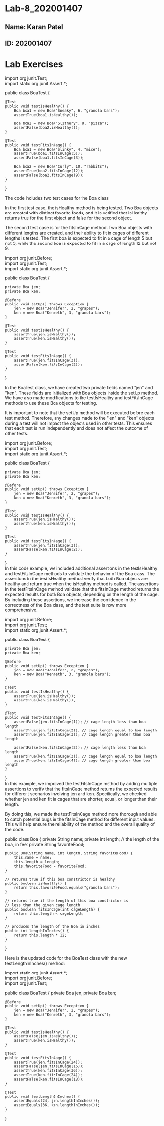 # Lab-8_202001407


## Name: Karan Patel
## ID: 202001407

# Lab Exercises
import org.junit.Test;  
import static org.junit.Assert.*;  

public class BoaTest {
   
    @Test
    public void testIsHealthy() {
        Boa boa1 = new Boa("Sneaky", 6, "granola bars");
        assertTrue(boa1.isHealthy());
       
        Boa boa2 = new Boa("Slithery", 8, "pizza");
        assertFalse(boa2.isHealthy());
    }
   
    @Test
    public void testFitsInCage() {
        Boa boa1 = new Boa("Slinky", 4, "mice");
        assertTrue(boa1.fitsInCage(5));
        assertFalse(boa1.fitsInCage(3));
       
        Boa boa2 = new Boa("Curly", 10, "rabbits");
        assertTrue(boa2.fitsInCage(12));
        assertFalse(boa2.fitsInCage(9));
    }
}  


The code includes two test cases for the Boa class.

In the first test case, the isHealthy method is being tested. Two Boa objects are created with distinct favorite foods, and it is verified that isHealthy returns true for the first object and false for the second object.

The second test case is for the fitsInCage method. Two Boa objects with different lengths are created, and their ability to fit in cages of different lengths is tested. The first boa is expected to fit in a cage of length 5 but not 3, while the second boa is expected to fit in a cage of length 12 but not 9.


import org.junit.Before;  
import org.junit.Test;  
import static org.junit.Assert.*;  

public class BoaTest {
   
    private Boa jen;
    private Boa ken;
   
    @Before
    public void setUp() throws Exception {
        jen = new Boa("Jennifer", 2, "grapes");
        ken = new Boa("Kenneth", 3, "granola bars");
    }
   
    @Test
    public void testIsHealthy() {
        assertTrue(jen.isHealthy());
        assertTrue(ken.isHealthy());
    }
   
    @Test
    public void testFitsInCage() {
        assertTrue(jen.fitsInCage(3));
        assertFalse(ken.fitsInCage(2));
    }
}  

In the BoaTest class, we have created two private fields named "jen" and "ken". These fields are initialized with Boa objects inside the setUp method. We have also made modifications to the testIsHealthy and testFitsInCage methods to use these Boa objects for testing.

It is important to note that the setUp method will be executed before each test method. Therefore, any changes made to the "jen" and "ken" objects during a test will not impact the objects used in other tests. This ensures that each test is run independently and does not affect the outcome of other tests.

import org.junit.Before;  
import org.junit.Test;  
import static org.junit.Assert.*;  

public class BoaTest {
   
    private Boa jen;
    private Boa ken;
   
    @Before
    public void setUp() throws Exception {
        jen = new Boa("Jennifer", 2, "grapes");
        ken = new Boa("Kenneth", 3, "granola bars");
    }
   
    @Test
    public void testIsHealthy() {
        assertTrue(jen.isHealthy());
        assertTrue(ken.isHealthy());
    }
   
    @Test
    public void testFitsInCage() {
        assertTrue(jen.fitsInCage(3));
        assertFalse(ken.fitsInCage(2));
    }
}  
In this code example, we included additional assertions in the testIsHealthy and testFitsInCage methods to validate the behavior of the Boa class. The assertions in the testIsHealthy method verify that both Boa objects are healthy and return true when the isHealthy method is called. The assertions in the testFitsInCage method validate that the fitsInCage method returns the expected results for both Boa objects, depending on the length of the cage. By including these assertions, we increase the confidence in the correctness of the Boa class, and the test suite is now more comprehensive.

import org.junit.Before;  
import org.junit.Test;  
import static org.junit.Assert.*;  

public class BoaTest {
   
    private Boa jen;
    private Boa ken;
   
    @Before
    public void setUp() throws Exception {
        jen = new Boa("Jennifer", 2, "grapes");
        ken = new Boa("Kenneth", 3, "granola bars");
    }
   
    @Test
    public void testIsHealthy() {
        assertTrue(jen.isHealthy());
        assertTrue(ken.isHealthy());
    }
   
    @Test
    public void testFitsInCage() {
        assertFalse(jen.fitsInCage(1)); // cage length less than boa length
        assertTrue(jen.fitsInCage(2)); // cage length equal to boa length
        assertTrue(jen.fitsInCage(3)); // cage length greater than boa length
       
        assertFalse(ken.fitsInCage(2)); // cage length less than boa length
        assertTrue(ken.fitsInCage(3)); // cage length equal to boa length
        assertTrue(ken.fitsInCage(4)); // cage length greater than boa length
    }
}  
In this example, we improved the testFitsInCage method by adding multiple assertions to verify that the fitsInCage method returns the expected results for different scenarios involving jen and ken. Specifically, we checked whether jen and ken fit in cages that are shorter, equal, or longer than their length.

By doing this, we made the testFitsInCage method more thorough and able to catch potential bugs in the fitsInCage method for different input values. This will help ensure the reliability of the method and the overall quality of the code.


public class Boa {
    private String name;
    private int length; // the length of the boa, in feet
    private String favoriteFood;

    public Boa(String name, int length, String favoriteFood) {
        this.name = name;
        this.length = length;
        this.favoriteFood = favoriteFood;
    }

    // returns true if this boa constrictor is healthy
    public boolean isHealthy() {
        return this.favoriteFood.equals("granola bars");
    }

    // returns true if the length of this boa constrictor is
    // less than the given cage length
    public boolean fitsInCage(int cageLength) {
        return this.length < cageLength;
    }

    // produces the length of the Boa in inches
    public int lengthInInches() {
        return this.length * 12;
    }
}  


Here is the updated code for the BoaTest class with the new testLengthInInches() method:

import static org.junit.Assert.*;  
import org.junit.Before;  
import org.junit.Test;  

public class BoaTest {
    private Boa jen;
    private Boa ken;

    @Before
    public void setUp() throws Exception {
        jen = new Boa("Jennifer", 2, "grapes");
        ken = new Boa("Kenneth", 3, "granola bars");
    }

    @Test
    public void testIsHealthy() {
        assertFalse(jen.isHealthy());
        assertTrue(ken.isHealthy());
    }

    @Test
    public void testFitsInCage() {
        assertTrue(jen.fitsInCage(24));
        assertFalse(jen.fitsInCage(16));
        assertTrue(ken.fitsInCage(36));
        assertTrue(ken.fitsInCage(24));
        assertFalse(ken.fitsInCage(18));
    }

    @Test
    public void testLengthInInches() {
        assertEquals(24, jen.lengthInInches());
        assertEquals(36, ken.lengthInInches());
    }
}
